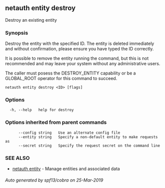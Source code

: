 ## netauth entity destroy

Destroy an existing entity

### Synopsis


Destroy the entity with the specified ID.  The entity is deleted
immediately and without confirmation, please ensure you have typed the
ID correctly.

It is possible to remove the entity running the command, but this is
not recommended and may leave your system without any administrative
users.

The caller must posess the DESTROY_ENTITY capability or be a
GLOBAL_ROOT operator for this command to succeed.

```
netauth entity destroy <ID> [flags]
```

### Options

```
  -h, --help   help for destroy
```

### Options inherited from parent commands

```
      --config string   Use an alternate config file
      --entity string   Specify a non-default entity to make requests as
      --secret string   Specify the request secret on the command line
```

### SEE ALSO

* [netauth entity](netauth_entity.md)	 - Manage entities and associated data

###### Auto generated by spf13/cobra on 25-Mar-2019
